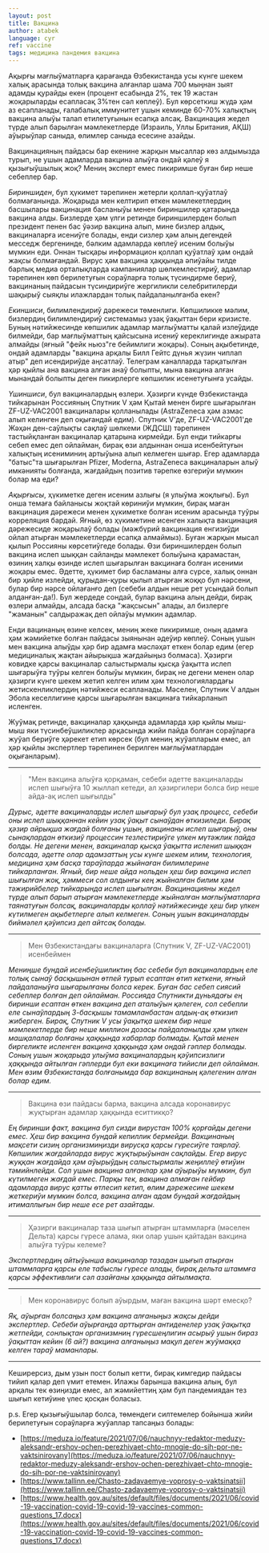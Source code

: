 ```yaml
---
layout: post
title: Вакцина
author: atabek
language: cyr
ref: vaccine
tags: медицина пандемия вакцина
---
```


Ақырғы мағлыўматларға қарағанда Өзбекистанда усы күнге шекем халық арасында толық вакцина алғанлар шама 700 мыңнан зыят адамды қурайды екен (процент есабында 2%, тек 19 жастан жоқарыларды есапласақ 3%тен сәл көплеў). Бул көрсеткиш жүдә ҳәм аз есапланады, ғалабалық иммунитет ушын кеминде 60-70% халықтың вакцина алыўы талап етилетуғынын есапқа алсақ. Вакцинация жедел түрде алып барылған мәмлекетлерде (Израиль, Уллы Британия, АҚШ) аўырыўлар саныда, өлимлер саныда есесине азайды.

Вакцинацияның пайдасы бар екенине жарқын мысаллар көз алдымызда турып, не ушын адамларда вакцина алыўға ондай қәлеў я қызығыўшылық жоқ? Мениң эксперт емес пикиримше буған бир неше себеплер бар.

_Бириншиден_, бул ҳүкимет тәрепинен жетерли қоллап-қуўатлаў болмағанында. Жоқарыда мен келтирип өткен мәмлекетлердиң басшылары вакцинация басланыўы менен бириншилер қатарында вакцина алды. Бизлерде ҳәм үлги ретинде бириншилерден болып президент пенен бас ўәзир вакцина алып, мине бизлер алдық, вакциналарға исениўге болады, енди сизлер ҳәм алың дегендей месседж бергенинде, бәлким адамларда көплеў исеним болыўы мүмкин еди. Оннан тысқары информацион қоллап қуўатлаў ҳәм ондай жақсы болмағандай. Вирус ҳәм вакцина ҳаққында әпиўайы тилде барлық медиа орталықларда кампаниялар шөлкемлестириў, адамлар тәрепинен көп берилетуғын сораўларға толық түсиндирме бериў, вакцинаның пайдасын түсиндириўге жергиликли селебритилерди шақырыў сыяқлы илажлардан толық пайдаланылғанба екен?

_Екиншиси_, билимлендириў дәрежеси төменлиги. Көпшиликке мәлим, бизлердиң билимлендириў системамыз узақ ўақыттан бери кризисте. Буның нәтийжесинде көпшилик адамлар мағлыўматты қалай излеўдиде билмейди, бар мағлыўматтың қайсысына исениў кереклигинде ажырата алмайды (яғный "фейк ньюз"ге бейимлиги жоқары). Соның ақыбетинде, ондай адамларды "вакцина арқалы Билл Гейтс дүнья жүзин чиплап атыр" деп исендириўде аңсатлаў. Телеграм каналларда тарқатылған ҳәр қыйлы ана вакцина алған анаў болыпты, мына вакцина алған мынандай болыпты деген пикирлерге көпшилик исенетуғынға усайды.

_Үшиншиси_, бул вакциналардың өзлери. Ҳәзирги күнде Өзбекистанда тийкарынан Россияның Спутник V ҳәм Қытай менен бирге шығарылған ZF-UZ-VAC2001 вакциналары қолланылады (AstraZeneca ҳәм азмас алып келинген деп оқығандай едим). Спутник V'де, ZF-UZ-VAC2001'де Жәҳән ден-саўлықты сақлаў шөлкеми (ЖДСШ) тәрепинен тастыйқланған вакциналар қатарына кирмейди. Бул енди тийкарғы себеп емес деп ойлайман, бирақ өзи алдыннан онша исенбейтуғын халықтың исениминиң артыўына алып келмеген шығар. Егер адамларда "батыс"та шығарылған Pfizer, Moderna, AstraZeneca вакциналарын алыў имкәнияты болғанда, жағдайдың позитив тәрепке өзгериўи мүмкин болар ма еди?

_Ақырғысы_, ҳүкиметке деген исеним азлығы (я улыўма жоқлығы). Бул онша темаға байланысы жоқтай көриниўи мүмкин, бирақ маған вакцинация дәрежеси менен ҳүкиметке болған исеним арасында туўры корреляция бардай. Яғный, өз ҳүкиметине исенген халықта вакцинация дәрежесиде жоқарылаў болады (мәжбүрий вакцинация енгизиўди ойлап атырған мәмлекетлерди есапқа алмаймыз). Буған жарқын мысал қылып Россияны көрсетиўгеде болады. Өзи бириншилерден болып вакцина ислеп шыққан сайланды мәмлекет болыўына қарамастан, өзиниң халқы өзинде ислеп шығарылған вакцинаға болған исеними жоқары емес. Әдетте, ҳүкимет бир басламаны алға сүрсе, халық оннан бир ҳийле излейди, қурыдан-қуры қылып атырған жоққо бул нәрсени, булар бир нәрсе ойлағанғо деп (себеби алдын неше рет усындай болып алданған-да!). Бул жердеде сондай, булар вакцина алың дейди, бирақ өзлери алмайды, алсада басқа "жақсысын" алады, ал бизлерге "жаманын" салдыражақ деп ойлаўы мүмкин адамлар.

Енди вацинаның өзине келсек, мениң жеке пикиримше, оның адамға ҳәм жәмийетке болған пайдасы зыянынан әдеўир көплеў. Соның ушын мен вакцина алыўды ҳәр бир адамға мәсләҳәт еткен болар едим (егер медициналық жақтан айырықша жағдайыңыз болмаса). Ҳәзирги ковидке қарсы вакциналар салыстырмалы қысқа ўақытта ислеп шығарыўға туўры келген болыўы мүмкин, бирақ не дегени менен олар ҳәзирги күнге шекем жетип келген илим ҳәм технологиялардағы жетискенликлердиң нәтийжеси есапланады. Мәселен, Спутник V алдын Эбола кеселлигине қарсы шығарылған вакцинаға тийкарланып исленген.

Жуўмақ ретинде, вакциналар ҳаққында адамларда ҳәр қыйлы мыш-мыш яки түсинбеўшиликлер арқасында жийи пайда болған сораўларға жуўап бериўге ҳәрекет етип көрсек (бул мениң жуўапларым емес, ал ҳәр қыйлы экспертлер тәрепинен берилген мағлыўматлардан оқығанларым).

---

> "Мен вакцина алыўға қорқаман, себеби әдетте вакциналарды ислеп шығыўға 10 жыллап кетеди, ал ҳәзиргилери болса бир неше айда-ақ ислеп шығылды"

_Дурыс, әдетте вакциналарды ислеп шығарыў бул узақ процесс, себеби оны ислеп шыққаннан кейин узақ ўақыт сынаўдан өткизиледи. Бирақ ҳәзир айрықша жағдай болғаны ушын, вакцинаны ислеп шығарыў, оны сынақлардан өткизиў процессин тезлестириўге үлкен мүтәжлик пайда болды. Не дегени менен, вакциналар қысқа ўақытта исленип шыққан болсада, әдетте олар адамзаттың усы күнге шекем илим, технология, медицина ҳәм басқа тараўларда жыйнаған билимлерине тийкарланған. Яғный, бир неше айда нольден ҳеш бир вакцина ислеп шығылған жоқ, ҳәммеси сол алдынғы кең жыйналған билим ҳәм тәжирийбелер тийкарында ислеп шығылған. Вакцинацияны жедел түрде алып барып атырған мәмлекетлерде жыйналған мағлыўматларға таянатуғын болсақ, вакциналарды қоллаў нәтийжесинде ҳеш бир үлкен күтилмеген ақыбетлерге алып келмеген. Соның ушын вакциналарды биймәлел қәўипсиз деп айтсақ болады._

---

> Мен Өзбекистандағы вакциналарға (Спутник V, ZF-UZ-VAC2001) исенбеймен

_Мениңше бундай исенбеўшиликтиң бас себеби бул вакциналардың еле толық сынаў басқышынан өтпей турып есаптан өтип кеткени, яғный пайдаланыўға шығарылғаны болса керек. Буған бас себеп сиясий себеплер болған деп ойлайман. Россияда Спутникти дүньядағы ең биринши есаптан өткен вакцина деп аталыўын қәлеген, сол себепли еле сынаўлардың 3-басқышы тамамланбастан алдың-ақ өткизип жиберген. Бирақ, Спутник V усы ўақытқа шекем бир неше мәмлекетлерде бир неше миллион дозасы пайдаланылды ҳәм үлкен машқалалар болғаны ҳаққында хабарлар болмады. Қытай менен биргеликте исленген вакцина ҳаққында ҳәм ондай гәплер болмады. Соның ушын жоқарыда улыўма вакциналардың қәўипсизлиги ҳаққында айтылған гәплерди бул еки вакцинаға тийисли деп ойлайман. Мен өзим Өзбекистанда болғанымда бар вакцинаның қәлегенин алған болар едим._

---

> Вакцина өзи пайдасы барма, вакцина алсада коронавирус жуқтырған адамлар ҳаққында еситтикқо?

_Ең биринши факт, вакцина бул сизди вирустан 100% қорғайды дегени емес. Ҳеш бир вакцина бундай кепиллик бермейди. Вакцинаның мақсети сизиң организмиңизди вирусқа қарсы гүресиўге таярлаў. Көпшилик жағдайларда вирус жуқтырыўынан сақлайды. Егер вирус жуққан жағдайда ҳәм аўырыўдың салыстырмалы жеңиллеў өтиўин тәмийнлейди. Сол ушын вакцина алғанлар ҳәм аўырыўы мүмкин, бул күтилмеген жағдай емес. Парқы тек, вакцина алмаған гейбир адамларда вирус қатты өтлесип кетип, өлим дәрежесине шекем жеткериўи мүмкин болса, вакцина алған адам бундай жағдайдың итималлығын бир неше есе рет азайтады._

---

> Ҳәзирги вакциналар таза шығып атырған штаммларға (мәселен Дельта) қарсы гүресе алама, яки олар ушын қайтадан вакцина алыўға туўры келеме?

_Экспертлердиң айтыўынша вакциналар тазадан шығып атырған штаммларға қарсы еле табыслы гүресе алады, бирақ дельта штаммға қарсы эффективлиги сәл азайғаны ҳаққында айтылмақта._

---

> Мен коронавирус болып аўырдым, маған вакцина шәрт емесқо?

_Яқ, аўырған болсаңыз ҳәм вакцина алғаныңыз жақсы дейди экспертлер. Себеби аўырғанда арттырған антиденелер узақ ўақытқа жетпейди, сонлықтан организмниң гүресшеңлигин асырыў ушын бираз ўақыттан кейин (6 ай?) вакцина алғаныңыз мақул деген жуўмаққа келген тараў маманлары._

---

Кеширерсиз, дым узын пост болып кетти, бирақ кимгедир пайдасы тийип қалар деп үмит етемен. Илажы барынша вакцина алың, бул арқалы тек өзиңизди емес, ал жәмийеттиң ҳәм бул пандемиядан тез шығып кетиўине үлес қосқан боласыз.

p.s. Егер қызығыўшылар болса, төмендеги силтемелер бойынша жийи берилетуғын сораўларға жуўаплар тапсаңыз болады:

- [https://meduza.io/feature/2021/07/06/nauchnyy-redaktor-meduzy-aleksandr-ershov-ochen-perezhivaet-chto-mnogie-do-sih-por-ne-vaktsinirovany](https://meduza.io/feature/2021/07/06/nauchnyy-redaktor-meduzy-aleksandr-ershov-ochen-perezhivaet-chto-mnogie-do-sih-por-ne-vaktsinirovany)
- [https://www.tallinn.ee/Chasto-zadavaemye-voprosy-o-vaktsinatsii](https://www.tallinn.ee/Chasto-zadavaemye-voprosy-o-vaktsinatsii)
- [https://www.health.gov.au/sites/default/files/documents/2021/06/covid-19-vaccination-covid-19-covid-19-vaccines-common-questions_17.docx](https://www.health.gov.au/sites/default/files/documents/2021/06/covid-19-vaccination-covid-19-covid-19-vaccines-common-questions_17.docx)
